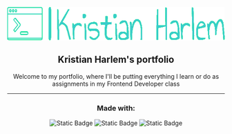 <div align="center">
  <a href="https://github.com/KristianHarlem/portfolio">
    <img src="images/logo.png" alt="Logo" width="632" height="77">
  </a>

  <h2 align="center">Kristian Harlem's portfolio</h2>

  <p align="center">
    Welcome to my portfolio, where I'll be putting everything I learn or do as assignments in my Frontend Developer class
  </p>
    <hr>
    <h3>Made with:</h3>
    <img alt="Static Badge" src="https://img.shields.io/badge/HTML-f16a30?style=for-the-badge&logo=html5&logoColor=f16a30&labelColor=black">
    <img alt="Static Badge" src="https://img.shields.io/badge/css-2862e9?style=for-the-badge&logo=css3&logoColor=2862e9&labelColor=black">
    <img alt="Static Badge" src="https://img.shields.io/badge/JavaScript-f7e025?style=for-the-badge&logo=javascript&logoColor=f7e025&labelColor=black">
    
</div>
